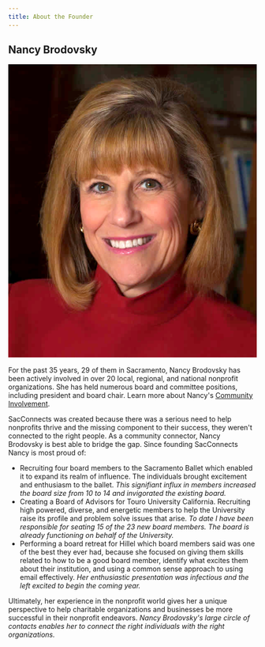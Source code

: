 ```yaml
---
title: About the Founder
---
```

## Nancy Brodovsky

![Image of Nancy Brodovsky in a red suit](/assets/images/NancyBrodovsky-small-new.jpg)

For the past 35 years, 29 of them in Sacramento, Nancy Brodovsky has been actively involved in over 20 local, regional, and national nonprofit organizations. She has held numerous board and committee positions, including president and board chair. Learn more about Nancy's [Community Involvement](https://web.archive.org/web/20210813024528/https://www.sacconnects.net/about-us/community-involvement/ "Community Involvement").

SacConnects was created because there was a serious need to help nonprofits thrive and the missing component to their success, they weren't connected to the right people. As a community connector, Nancy Brodovsky is best able to bridge the gap. Since founding SacConnects Nancy is most proud of:

* Recruiting four board members to the Sacramento Ballet which enabled it to expand its realm of influence. The individuals brought excitement and enthusiasm to the ballet. *This signifiant influx in members increased the board size from 10 to 14 and invigorated the existing board.*
* Creating a Board of Advisors for Touro University California. Recruiting high powered, diverse, and energetic members to help the University raise its profile and problem solve issues that arise. *To date I have been responsible for seating 15 of the 23 new board members. The board is already functioning on behalf of the University.*
* Performing a board retreat for Hillel which board members said was one of the best they ever had, because she focused on giving them skills related to how to be a good board member, identify what excites them about their institution, and using a common sense approach to using email effectively. *Her enthusiastic presentation was infectious and the left excited to begin the coming year.*

Ultimately, her experience in the nonprofit world gives her a unique perspective to help charitable organizations and businesses be more successful in their nonprofit endeavors. *Nancy Brodovsky's large circle of contacts enables her to connect the right individuals with the right organizations.*